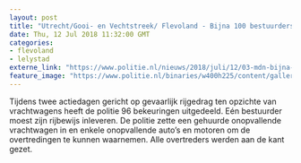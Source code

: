 ```yaml
---
layout: post
title: "Utrecht/Gooi- en Vechtstreek/ Flevoland - Bijna 100 bestuurders beboet voor gevaarlijk weggedrag"
date: Thu, 12 Jul 2018 11:32:00 GMT
categories: 
- flevoland 
- lelystad 
externe_link: "https://www.politie.nl/nieuws/2018/juli/12/03-mdn-bijna-100-bestuurders-beboet-voor-gevaarlijk-weggedrag.html"
feature_image: "https://www.politie.nl/binaries/w400h225/content/gallery/politie/nieuws/2018/juli/03-mn/actie-goliath2-bewerkt.jpg"
---
```


Tijdens twee actiedagen gericht op gevaarlijk rijgedrag ten opzichte van vrachtwagens heeft de politie 96 bekeuringen uitgedeeld. Eén bestuurder moest zijn rijbewijs inleveren. De politie zette een gehuurde onopvallende vrachtwagen in en enkele onopvallende auto’s en motoren om de overtredingen te kunnen waarnemen. Alle overtreders werden aan de kant gezet.
